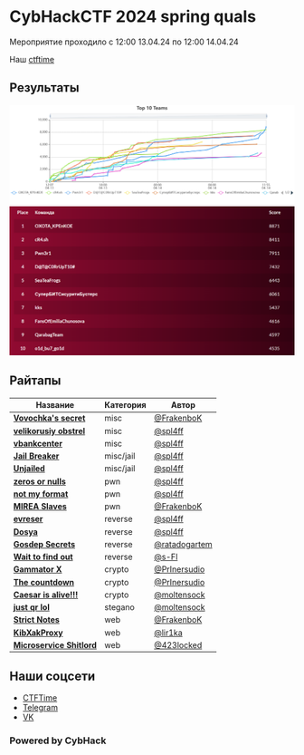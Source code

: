 # CybHackCTF 2024 spring quals

Мероприятие проходило c 12:00 13.04.24 по 12:00 14.04.24

Наш [ctftime](https://ctftime.org/event/2344)

## Результаты
![Graph](img/graph.png)
![Board](img/board.png)

## Райтапы

| Название | Категория | Автор | 
|----------|-----------|-------|
| **[Vovochka's secret](writeups/misc/Vovochka's_secret)** | misc | [@FrakenboK](https://github.com/FrakenboK) |
| **[velikorusiy obstrel](writeups/misc/velikorusiy%20obstrel)** | misc | [@spl4ff](https://github.com/spl4ff) |
| **[vbankcenter](writeups/misc/vbankcenter)** | misc | [@spl4ff](https://github.com/spl4ff) |
| **[Jail Breaker](writeups/misc/Jail%20Breaker)** | misc/jail | [@spl4ff](https://github.com/spl4ff) |
| **[Unjailed](writeups/misc/Unjailed)** | misc/jail | [@spl4ff](https://github.com/spl4ff) |
| **[zeros or nulls](writeups/pwn/zeros%20or%20nulls)** | pwn | [@spl4ff](https://github.com/spl4ff) |
| **[not my format](writeups/pwn/not%20my%20format)** | pwn | [@spl4ff](https://github.com/spl4ff) |
| **[MIREA Slaves](writeups/pwn/MIREA-slaves/)** | pwn | [@FrakenboK](https://github.com/FrakenboK) |
| **[evreser](writeups/reverse/evreser)** | reverse | [@spl4ff](https://github.com/spl4ff) |
| **[Dosya](writeups/reverse/Dosya)** | reverse | [@spl4ff](https://github.com/spl4ff) |
| **[Gosdep Secrets](writeups/reverse/Gosdep%20Secrets)** | reverse | [@ratadogartem](https://github.com/ratadogartem) |
| **[Wait to find out](writeups/reverse/Wait%20to%20find%20out)** | reverse | [@s-Fl](https://github.com/s-Fl) |
| **[Gammator X](writeups/crypto/Gammator%20X)** | crypto | [@PrInersudio](https://github.com/PrInersudio) |
| **[The countdown](writeups/crypto/The%20countdown)** | crypto | [@PrInersudio](https://github.com/PrInersudio) |
| **[Caesar is alive!!!](writeups/crypto/Caesar%20is%20alive!!!)** | crypto | [@moltensock](https://github.com/moltensock) |
| **[just qr lol](writeups/stegano/just%20qr%20lol)** | stegano | [@moltensock](https://github.com/moltensock) |
| **[Strict Notes](writeups/web/StrictNotes)** | web | [@FrakenboK](https://github.com/FrakenboK) |
| **[KibXakProxy](writeups/web/KibXakProxy)** | web | [@lir1ka](https://github.com/lir1ka) |
| **[Microservice Shitlord](writeups/web/MicroserviceShitlord.md)** | web | [@423locked](https://github.com/423locked) |

## Наши соцсети
- [CTFTime](https://ctftime.org/team/278998)
- [Telegram](https://t.me/kibhackctf)
- [VK](https://vk.com/cyberhackerss)

### Powered by CybHack
